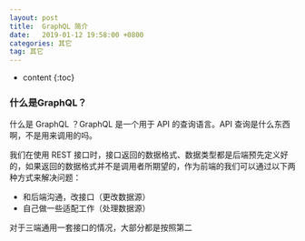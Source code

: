 ```yaml
---
layout: post
title:  GraphQL 简介
date:   2019-01-12 19:58:00 +0800
categories: 其它
tag: 其它
---
```


* content
{:toc}

### 什么是GraphQL？

什么是 GraphQL ？GraphQL 是一个用于 API 的查询语言。API 查询是什么东西啊，不是用来调用的吗。

我们在使用 REST 接口时，接口返回的数据格式、数据类型都是后端预先定义好的，如果返回的数据格式并不是调用者所期望的，作为前端的我们可以通过以下两种方式来解决问题：

* 和后端沟通，改接口（更改数据源）
* 自己做一些适配工作（处理数据源）

对于三端通用一套接口的情况，大部分都是按照第二